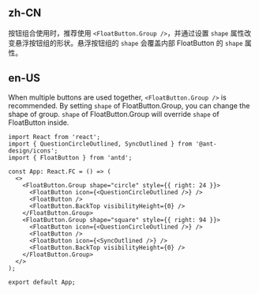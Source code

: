 ## zh-CN

按钮组合使用时，推荐使用 `<FloatButton.Group />`，并通过设置 `shape` 属性改变悬浮按钮组的形状。悬浮按钮组的 `shape` 会覆盖内部 FloatButton 的 `shape` 属性。

## en-US

When multiple buttons are used together, `<FloatButton.Group />` is recommended. By setting `shape` of FloatButton.Group, you can change the shape of group. `shape` of FloatButton.Group will override `shape` of FloatButton inside.
```tsx
import React from 'react';
import { QuestionCircleOutlined, SyncOutlined } from '@ant-design/icons';
import { FloatButton } from 'antd';

const App: React.FC = () => (
  <>
    <FloatButton.Group shape="circle" style={{ right: 24 }}>
      <FloatButton icon={<QuestionCircleOutlined />} />
      <FloatButton />
      <FloatButton.BackTop visibilityHeight={0} />
    </FloatButton.Group>
    <FloatButton.Group shape="square" style={{ right: 94 }}>
      <FloatButton icon={<QuestionCircleOutlined />} />
      <FloatButton />
      <FloatButton icon={<SyncOutlined />} />
      <FloatButton.BackTop visibilityHeight={0} />
    </FloatButton.Group>
  </>
);

export default App;
```
